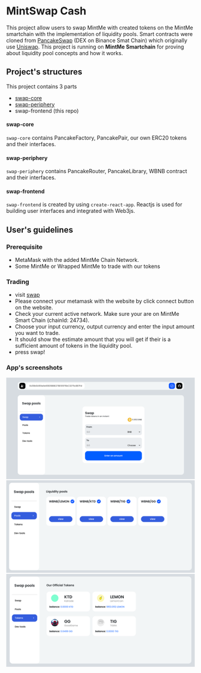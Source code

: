 # MintSwap Cash

This project allow users to swap MintMe with created tokens on the MintMe smartchain with the implementation of liquidity pools. Smart contracts were cloned from [PancakeSwap](https://pancakeswap.finance/) (DEX on Binance Smat Chain) which originally use [Uniswap](https://uniswap.org/). This project is running on **MintMe Smartchain** for proving about liquidity pool concepts and how it works.

## Project's structures
This project contains 3 parts
- [swap-core](https://github.com/nutchanonc/swap-core)
- [swap-periphery](https://github.com/nutchanonc/swap-periphery)
- swap-frontend (this repo)

#### swap-core
`swap-core` contains PancakeFactory, PancakePair, our own ERC20 tokens and their interfaces.

#### swap-periphery
`swap-periphery` contains PancakeRouter, PancakeLibrary, WBNB contract and their interfaces.

#### swap-frontend
`swap-frontend` is created by using `create-react-app`. Reactjs is used for building user interfaces and integrated with Web3js.

## User's guidelines

### Prerequisite
- MetaMask with the added MintMe Chain Network. 
- Some MintMe or Wrapped MintMe to trade with our tokens

### Trading
- visit [swap](https://mintswap.cash/app)
- Please connect your metamask with the website by click connect button on the website.
- Check your current active network. Make sure your are on MintMe Smart Chain (chainId: 24734).
- Choose your input currency, output currency and enter the input amount you want to trade.
- It should show the estimate amount that you will get if their is a sufficient amount of tokens in the liquidity pool.
- press swap!

### App's screenshots
![Trading](https://github.com/MintSwapCash/swap-frontend/blob/main/screenshots/Screen%20Shot%202564-10-24%20at%2013.38.18.png)
![Pools](https://github.com/MintSwapCash/swap-frontend/blob/main/screenshots/Screen%20Shot%202564-10-24%20at%2013.38.33.png)
![Tokens](https://github.com/MintSwapCash/swap-frontend/blob/main/screenshots/Screen%20Shot%202564-10-24%20at%2013.38.46.png)
